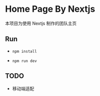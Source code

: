# Home Page By Nextjs

本项目为使用 Nextjs 制作的团队主页

## Run

- `npm install`

- `npm run dev`

## TODO

- 移动端适配
